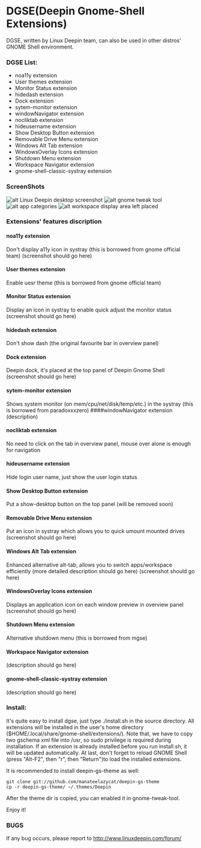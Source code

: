 # DGSE(Deepin Gnome-Shell Extensions)

DGSE, written by Linux Deepin team, can also be used in other distros' GNOME Shell environment.

### DGSE List: 

* noa11y extension
* User themes extension
* Monitor Status extension
* hidedash extension
* Dock extension
* sytem-monitor extension
* windowNavigator extension
* nocliktab extension
* hideusername extension
* Show Desktop Button extension
* Removable Drive Menu extension
* Windows Alt Tab extension
* WindowsOverlay Icons extension
* Shutdown Menu extension
* Workspace Navigator extension
* gnome-shell-classic-systray extension

### ScreenShots

![alt Linux Deepin desktop screenshot](http://i.imgur.com/qaIVQ.jpg)
![alt gnome tweak tool](http://i.imgur.com/YEc85.png)
![alt app categories](http://i.imgur.com/S3Uz5.jpg)
![alt workspace display area left placed](http://i.imgur.com/YnIfm.jpg)

### Extensions' features discription

#### noa11y extension
Don't display a11y icon in systray (this is borrowed from gnome official team)
(screenshot should go here)
#### User themes extension
Enable uesr theme (this is borrowed from gnome official team)
#### Monitor Status extension
Display an icon in systray to enable quick adjust the monitor status
(screenshot should go here)
#### hidedash extension
Don't show dash (the original favourite bar in overview panel)
#### Dock extension
Deepin dock, it's placed at the top panel of Deepin Gnome Shell 
(screenshot should go here)
#### sytem-monitor extension
Shows system monitor (on mem/cpu/net/disk/temp/etc.) in the systray (this is borrowed from paradoxxxzero)
####windowNavigator extension
(description)
#### nocliktab extension
No need to click on the tab in overview panel, mouse over alone is enough for navigation
#### hideusername extension
Hide login user name, just show the user login status
#### Show Desktop Button extension
Put a show-desktop button on the top panel (will be removed soon)
#### Removable Drive Menu extension
Put an icon in systray which allows you to quick umount mounted drives
(screenshot should go here)
#### Windows Alt Tab extension
Enhanced alternative alt-tab, allows you to switch apps/workspace efficiently
(more detailed description should go here)
(screenshot should go here)
#### WindowsOverlay Icons extension
Displays an application icon on each window preview in overview panel
(screenshot should go here)
#### Shutdown Menu extension
Alternative shutdown menu (this is borrowed from mgse)
#### Workspace Navigator extension
(description should go here)
#### gnome-shell-classic-systray extension
(description should go here)

### Install:
It's quite easy to install dgse, just type ./install.sh in the source directory. All extensions will be installed in the user's home directory ($HOME/.local/share/gnome-shell/extensions/). Note that, we have to copy two gschema xml file into /usr, so sudo privilege is required during installation. If an extension is already installed before you run install.sh, it will be updated automatically. At last, don't forget to reload GNOME Shell (press "Alt-F2", then "r", then "Return")to load the installed extensions.

It is recommended to install deepin-gs-theme as well:

	git clone git://github.com/manateelazycat/deepin-gs-theme
	cp -r deepin-gs-theme/ ~/.themes/Deepin

After the theme dir is copied, you can enabled it in gnome-tweak-tool.

Enjoy it!

### BUGS

If any bug occurs, please report to http://www.linuxdeepin.com/forum/

